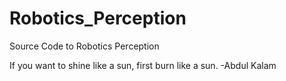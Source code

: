# Robotics_Perception
Source Code to Robotics Perception

If you want to shine like a sun, first burn like a sun. -Abdul Kalam
